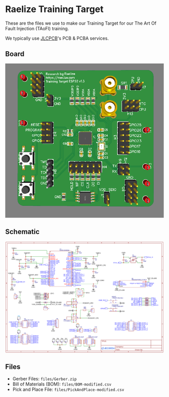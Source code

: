# Raelize Training Target

These are the files we use to make our Training Target for our The Art Of Fault Injection (TAoFI) training.

We typically use [JLCPCB](https://jlcpcb.com/)'s PCB & PCBA services.

## Board

![Raelize Training Target v1.3](files/board.png)

## Schematic

![Schematics for Raelize Training Target v1.3](files/schematic.png)

## Files

- Gerber Files: `files/Gerber.zip`
- Bill of Materials (BOM): `files/BOM-modified.csv`
- Pick and Place File: `files/PickAndPlace-modified.csv`

